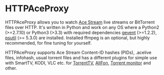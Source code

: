HTTPAceProxy
===========================================
HTTPAceProxy allows you to watch [Ace Stream](http://acestream.org/) live streams or BitTorrent files over HTTP.
It's written in Python and work on any OS where a Python2 (>=2.7.10) or Python3 (>3.3) with required dependencies [gevent](https://github.com/gevent/gevent) (>=1.2.2), 
[psutil](https://github.com/giampaolo/psutil) (>= 5.3.0) are installed.
Installed ffmpeg is an optional, but highly recommended, for fine tuning for yourself.

HTTPAceProxy supports Ace Stream Content-ID hashes (PIDs), .acelive files, infohash, usual torrent files
and has a different plugins for simple use with SmartTV, KODI, VLC etc. for [TorrentTV](http://torrent-tv.ru/), [AllFon](http://allfon-tv.com/),
[Torrent monitor](https://github.com/ElizarovEugene/TorrentMonitor) and other.

